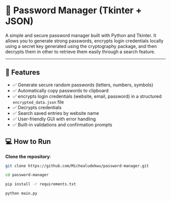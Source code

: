 # 🔐 Password Manager (Tkinter + JSON)

A simple and secure password manager built with Python and Tkinter. It allows you to generate strong passwords, encrypts login credentials locally using a secret key generated using the cryptography package, and then decrypts them in other to retrieve them easily through a search feature.

---

## 🧰 Features

- ✅ Generate secure random passwords (letters, numbers, symbols)
- ✅ Automatically copy passwords to clipboard
- ✅ encrypts login credentials (website, email, password) in a structured `encrypted_data.json` file
- ✅ Decrypts credentials
- ✅ Search saved entries by website name
- ✅ User-friendly GUI with error handling
- ✅ Built-in validations and confirmation prompts 

## 💻 How to Run

**Clone the repository**:
```bash
git clone https://github.com/Michealudekwu/password-manager.git

cd password-manager

pip install -r requirements.txt

python main.py





